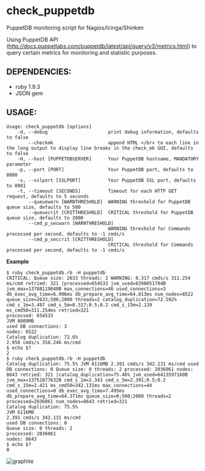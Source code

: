 check_puppetdb
==============

PuppetDB monitoring script for Nagios/Icinga/Shinken

Using PuppetDB API (http://docs.puppetlabs.com/puppetdb/latest/api/query/v3/metrics.html) to query certain metrics for monitoring and statistic purposes.

DEPENDENCIES:
--------
* ruby 1.9.3
* JSON gem


USAGE:
--------


```
Usage: check_puppetdb [options]
    -d, --debug                      print debug information, defaults to false
        --checkmk                    append HTML </br> to each line in the long output to display line breaks in the check_mk GUI, defaults to false
    -H, --host [PUPPETDBSERVER]      Your PuppetDB hostname, MANDATORY parameter
    -p, --port [PORT]                Your PuppetDB port, defaults to 8080
    -s, --sslport [SSLPORT]          Your PuppetDB SSL port, defaults to 8081
    -t, --timeout [SECONDS]          Timeout for each HTTP GET request, defaults to 5 seconds
        --queuewarn [WARNTHRESHOLD]  WARNING threshold for PuppetDB queue size, defaults to 500
        --queuecrit [CRITTHRESHOLD]  CRITICAL threshold for PuppetDB queue size, defaults to 2000
        --cmd_p_secwarn [WARNTHRESHOLD]
                                     WARNING threshold for Commands processed per second, defaults to -1 cmds/s
        --cmd_p_seccrit [CRITTHRESHOLD]
                                     CRITICAL threshold for Commands processed per second, defaults to -1 cmds/s
```

**Example**

```
$ ruby check_puppetdb.rb -H puppetdb
CRITICAL: Queue size: 2633 threads: 2 WARNING: 0.317 cmds/s 311.254 ms/cmd retried: 321 |processed=654533 jvm_used=8398051784B jvm_max=13788119040B max_connections=46 used_connections=3 db_exec_avg_time=6.906ms db_prepare_avg_time=64.813ms num_nodes=8522 queue_size=2633;500;2000 threads=2 catalog_duplication=72.592% cmd_s_1m=3.497 cmd_s_5m=0.317;0.5;0.2 cmd_s_15m=2.139 ms_cmd50=311.254ms retried=321
processed: 654533
JVM 8009MB
used DB connections: 3
nodes: 8522
Catalog duplication: 72.6%
2.956 cmds/s 358.246 ms/cmd
$ echo $?
2
$ ruby check_puppetdb.rb -H puppetdb
Catalog duplication: 75.5% JVM 6116MB 2.391 cmds/s 342.131 ms/cmd used DB connections: 0 Queue size: 0 threads: 2 processed: 2036061 nodes: 8643 retried: 321 |catalog_duplication=75.46% jvm_used=6413597160B jvm_max=13751877632B cmd_s_1m=2.343 cmd_s_5m=2.391;0.5;0.2 cmd_s_15m=2.421 ms_cmd50=342.131ms max_connections=44 used_connections=0 db_exec_avg_time=7.495ms db_prepare_avg_time=64.371ms queue_size=0;500;2000 threads=2 processed=2036061 num_nodes=8643 retried=321
Catalog duplication: 75.5%
JVM 6116MB
2.391 cmds/s 342.131 ms/cmd
used DB connections: 0
Queue size: 0 threads: 2
processed: 2036061
nodes: 8643
$ echo $?
0
```

![graphite](https://github.com/xorpaul/check_puppetdb/raw/master/example-images/graphite.png)
